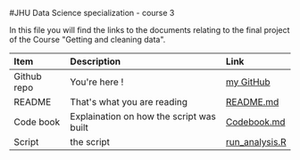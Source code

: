 #JHU Data Science specialization - course 3

In this file you will find the links to the documents relating to the final project of the Course "Getting and cleaning data".

| Item        | Description                             | Link|
|:------------|:----------------------------------------|:-------------|
| Github repo |You're here !                            |[my GitHub](https://github.com/ourbanow/DataScienceCoursera/tree/master/Getting%20and%20cleaning%20data)|
| README      |That's what you are reading              | [README.md](https://github.com/ourbanow/DataScienceCoursera/blob/master/Getting%20and%20cleaning%20data/README.md)|
| Code book   |Explaination on how the script was built |[Codebook.md](https://github.com/ourbanow/DataScienceCoursera/blob/master/Getting%20and%20cleaning%20data/Codebook.md)|
| Script      |the script                               |[run_analysis.R](https://github.com/ourbanow/DataScienceCoursera/blob/master/Getting%20and%20cleaning%20data/run_analysis.R)|